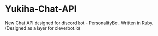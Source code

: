 # Yukiha-Chat-API
New Chat API designed for discord bot - PersonalityBot. Written in Ruby. (Designed as a layer for cleverbot.io)

